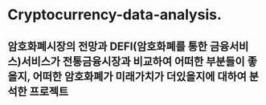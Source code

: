 # Cryptocurrency-data-analysis.
## 암호화폐시장의 전망과 DEFI(암호화폐를 통한 금융서비스)서비스가 전통금융시장과 비교하여 어떠한 부분들이 좋을지, 어떠한 암호화폐가 미래가치가 더있을지에 대하여 분석한 프로젝트
